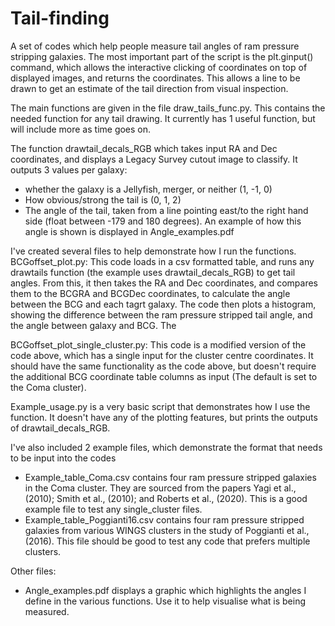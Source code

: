 # Tail-finding

A set of codes which help people measure tail angles of ram pressure stripping galaxies. The most important part of the script is the plt.ginput() command, which allows the interactive clicking of coordinates on top of displayed images, and returns the coordinates. This allows a line to be drawn to get an estimate of the tail direction from visual inspection.

The main functions are given in the file draw_tails_func.py. This contains the needed function for any tail drawing. It currently has 1 useful function, but will include more as time goes on.

The function drawtail_decals_RGB which takes input RA and Dec coordinates, and displays a Legacy Survey cutout image to classify. It outputs 3 values per galaxy: 
- whether the galaxy is a Jellyfish, merger, or neither (1, -1, 0)
- How obvious/strong the tail is (0, 1, 2)
- The angle of the tail, taken from a line pointing east/to the right hand side (float between -179 and 180 degrees). An example of how this angle is shown is displayed in Angle_examples.pdf

I've created several files to help demonstrate how I run the functions. 
BCGoffset_plot.py: This code loads in a csv formatted table, and runs any drawtails function (the example uses drawtail_decals_RGB) to get tail angles. From this, it then takes the RA and Dec coordinates, and compares them to the BCGRA and BCGDec coordinates, to calculate the angle between the BCG and each tagrt galaxy. The code then plots a histogram, showing the difference between the ram pressure stripped tail angle, and the angle between galaxy and BCG. The

BCGoffset_plot_single_cluster.py: This code is a modified version of the code above, which has a single input for the cluster centre coordinates. It should have the same functionality as the code above, but doesn't require the additional BCG coordinate table columns as input (The default is set to the Coma cluster).

Example_usage.py is a very basic script that demonstrates how I use the function. It doesn't have any of the plotting features, but prints the outputs of drawtail_decals_RGB.

I've also included 2 example files, which demonstrate the format that needs to be input into the codes
- Example_table_Coma.csv contains four ram pressure stripped galaxies in the Coma cluster. They are sourced from the papers Yagi et al., (2010); Smith et al., (2010); and Roberts et al., (2020). This is a good example file to test any single_cluster files.
- Example_table_Poggianti16.csv contains four ram pressure stripped galaxies from various WINGS clusters in the study of Poggianti et al., (2016). This file should be good to test any code that prefers multiple clusters.

Other files:
- Angle_examples.pdf displays a graphic which highlights the angles I define in the various functions. Use it to help visualise what is being measured.